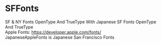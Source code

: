 # SFFonts
SF & NY Fonts OpenType And TrueType With Japanese SF Fonts OpenType And TrueType  
Apple Fonts: https://developer.apple.com/fonts/  
JapaneseAppleFonts is Japanese San Francisco Fonts
